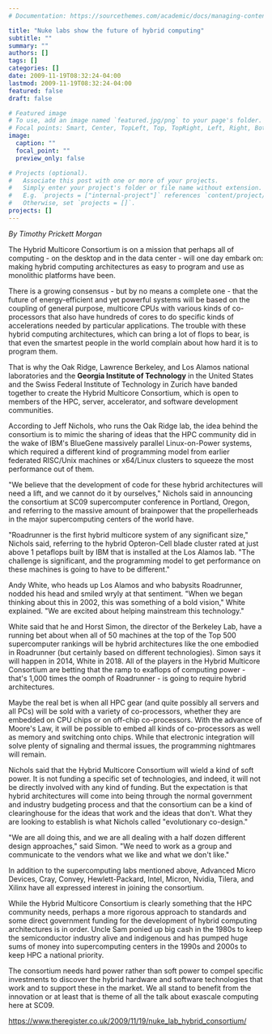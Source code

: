 ```yaml
---
# Documentation: https://sourcethemes.com/academic/docs/managing-content/

title: "Nuke labs show the future of hybrid computing"
subtitle: ""
summary: ""
authors: []
tags: []
categories: []
date: 2009-11-19T08:32:24-04:00
lastmod: 2009-11-19T08:32:24-04:00
featured: false
draft: false

# Featured image
# To use, add an image named `featured.jpg/png` to your page's folder.
# Focal points: Smart, Center, TopLeft, Top, TopRight, Left, Right, BottomLeft, Bottom, BottomRight.
image:
  caption: ""
  focal_point: ""
  preview_only: false

# Projects (optional).
#   Associate this post with one or more of your projects.
#   Simply enter your project's folder or file name without extension.
#   E.g. `projects = ["internal-project"]` references `content/project/deep-learning/index.md`.
#   Otherwise, set `projects = []`.
projects: []
---
```


*By Timothy Prickett Morgan*

The Hybrid Multicore Consortium is on a mission that perhaps all of computing - on the desktop and in the data center - will one day embark on: making hybrid computing architectures as easy to program and use as monolithic platforms have been.

There is a growing consensus - but by no means a complete one - that the future of energy-efficient and yet powerful systems will be based on the coupling of general purpose, multicore CPUs with various kinds of co-processors that also have hundreds of cores to do specific kinds of accelerations needed by particular applications. The trouble with these hybrid computing architectures, which can bring a lot of flops to bear, is that even the smartest people in the world complain about how hard it is to program them.

That is why the Oak Ridge, Lawrence Berkeley, and Los Alamos national laboratories and the **Georgia Institute of Technology** in the United States and the Swiss Federal Institute of Technology in Zurich have banded together to create the Hybrid Multicore Consortium, which is open to members of the HPC, server, accelerator, and software development communities.

According to Jeff Nichols, who runs the Oak Ridge lab, the idea behind the consortium is to mimic the sharing of ideas that the HPC community did in the wake of IBM's BlueGene massively parallel Linux-on-Power systems, which required a different kind of programming model from earlier federated RISC/Unix machines or x64/Linux clusters to squeeze the most performance out of them.

"We believe that the development of code for these hybrid architectures will need a lift, and we cannot do it by ourselves," Nichols said in announcing the consortium at SC09 supercomputer conference in Portland, Oregon, and referring to the massive amount of brainpower that the propellerheads in the major supercomputing centers of the world have.

"Roadrunner is the first hybrid multicore system of any significant size," Nichols said, referring to the hybrid Opteron-Cell blade cluster rated at just above 1 petaflops built by IBM that is installed at the Los Alamos lab. "The challenge is significant, and the programming model to get performance on these machines is going to have to be different."

Andy White, who heads up Los Alamos and who babysits Roadrunner, nodded his head and smiled wryly at that sentiment. "When we began thinking about this in 2002, this was something of a bold vision," White explained. "We are excited about helping mainstream this technology."

White said that he and Horst Simon, the director of the Berkeley Lab, have a running bet about when all of 50 machines at the top of the Top 500 supercomputer rankings will be hybrid architectures like the one embodied in Roadrunner (but certainly based on different technologies). Simon says it will happen in 2014, White in 2018. All of the players in the Hybrid Multicore Consortium are betting that the ramp to exaflops of computing power - that's 1,000 times the oomph of Roadrunner - is going to require hybrid architectures.

Maybe the real bet is when all HPC gear (and quite possibly all servers and all PCs) will be sold with a variety of co-processors, whether they are embedded on CPU chips or on off-chip co-processors. With the advance of Moore's Law, it will be possible to embed all kinds of co-processors as well as memory and switching onto chips. While that electronic integration will solve plenty of signaling and thermal issues, the programming nightmares will remain.

Nichols said that the Hybrid Multicore Consortium will wield a kind of soft power. It is not funding a specific set of technologies, and indeed, it will not be directly involved with any kind of funding. But the expectation is that hybrid architectures will come into being through the normal government and industry budgeting process and that the consortium can be a kind of clearinghouse for the ideas that work and the ideas that don't. What they are looking to establish is what Nichols called "evolutionary co-design."

"We are all doing this, and we are all dealing with a half dozen different design approaches," said Simon. "We need to work as a group and communicate to the vendors what we like and what we don't like."

In addition to the supercomputing labs mentioned above, Advanced Micro Devices, Cray, Convey, Hewlett-Packard, Intel, Micron, Nvidia, Tilera, and Xilinx have all expressed interest in joining the consortium.

While the Hybrid Multicore Consortium is clearly something that the HPC community needs, perhaps a more rigorous approach to standards and some direct government funding for the development of hybrid computing architectures is in order. Uncle Sam ponied up big cash in the 1980s to keep the semiconductor industry alive and indigenous and has pumped huge sums of money into supercomputing centers in the 1990s and 2000s to keep HPC a national priority.

The consortium needs hard power rather than soft power to compel specific investments to discover the hybrid hardware and software technologies that work and to support these in the market. We all stand to benefit from the innovation or at least that is theme of all the talk about exascale computing here at SC09.


https://www.theregister.co.uk/2009/11/19/nuke_lab_hybrid_consortium/
